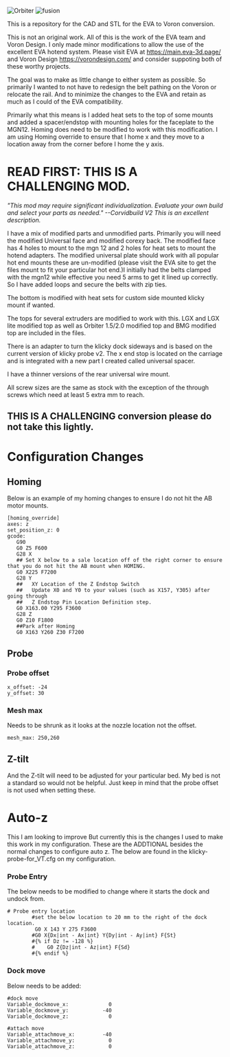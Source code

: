 ![Orbiter](https://github.com/majarspeed/Voron-EVA-conversion/blob/main/Pics/Orbiter_EVA.jpeg "EVA on Voron")
![fusion](https://github.com/majarspeed/Voron-EVA-conversion/raw/main/Pics/EVA%20for%20Voron.JPG "EVA on Voron")

This is a repository for the CAD and STL for the EVA to Voron conversion. 

This is not an original work. All of this is the work of the EVA team and Voron Design. I only made minor modifications to allow the use of the excellent EVA hotend system. Please visit EVA at https://main.eva-3d.page/ and Voron Design https://vorondesign.com/ and consider suppoting both of these worthy projects. 

The goal was to make as little change to either system as possible. So primarily I wanted to not have to redesign the belt pathing on the Voron or relocate the rail. And to minimize the changes to the EVA and retain as much as I could of the EVA compatibility. 

Primarily what this means is I added heat sets to the top of some mounts and added a spacer/endstop with mounting holes for the faceplate to the MGN12. 
Homing does need to be modified to work with this modification. I am using Homing override to ensure that I home x and they move to a location away from the corner before I home the y axis.

# READ FIRST: THIS IS A CHALLENGING MOD. 
*"This mod may require significant individualization. Evaluate your own build and select your parts as needed." --Corvidbuild V2
This is an excellent description.*

I have a mix of modified parts and unmodified parts. 
Primarily you will need the modified Universal face and modified corexy back. The modified face has 4 holes to mount to the mgn 12 and 2 holes for heat sets to mount the hotend adapters. The modified universal plate should work with all popular hot end mounts these are un-modified (please visit the EVA site to get the files mount to fit your particular hot end.)I initially had the belts clamped with the mgn12 while effective you need 5 arms to get it lined up correctly. So I have added loops and secure the belts with zip ties.

The bottom is modified with heat sets for custom side mounted klicky mount if wanted.

The tops for several extruders are modified to work with this. LGX and LGX lite modified top as well as Orbiter 1.5/2.0 modified top and BMG modified top are included in the files. 

There is an adapter to turn the klicky dock sideways and is based on the current version of klicky probe v2.
The x end stop is located on the carriage and is integrated with a new part I created called universal spacer.

I have a thinner versions of the rear universal wire mount.

All screw sizes are the same as stock with the exception of the through screws which need at least 5 extra mm to reach.

## THIS IS A CHALLENGING conversion please do not take this lightly.


# Configuration Changes

## Homing 
Below is an example of my homing changes to ensure I do not hit the AB motor mounts. 

```
[homing_override]
axes: z
set_position_z: 0
gcode:
   G90
   G0 Z5 F600
   G28 X
   ## Set X below to a sale location off of the right corner to ensure that you do not hit the AB mount when HOMING. 
   G0 X225 F7200
   G28 Y
   ##	XY Location of the Z Endstop Switch
   ##	Update X0 and Y0 to your values (such as X157, Y305) after going through
   ##	Z Endstop Pin Location Definition step.
   G0 X163.00 Y295 F3600 
   G28 Z
   G0 Z10 F1800
   ##Park after Homing
   G0 X163 Y260 Z30 F7200 
   ```
  
## Probe

### Probe offset 
```
x_offset: -24
y_offset: 30
```
### Mesh max 
Needs to be shrunk as it looks at the nozzle location not the offset. 
```
mesh_max: 250,260 
```
## Z-tilt
And the Z-tilt will need to be adjusted for your particular bed. My bed is not a standard so would not be helpful. Just keep in mind that the probe offset is not used when setting these. 
# Auto-z
This I am looking to improve 
But currently this is the changes I used to make this work in my configuration. 
These are the ADDTIONAL besides the normal changes to configure auto z. 
The below are found in the klicky-probe-for_VT.cfg on my configuration. 
### Probe Entry 
The below needs to be modified to change where it starts the dock and undock from. 

```
# Probe entry location
        #set the below location to 20 mm to the right of the dock location. 
         G0 X 143 Y 275 F3600
        #G0 X{Dx|int - Ax|int} Y{Dy|int - Ay|int} F{St}
        #{% if Dz != -128 %}
        #    G0 Z{Dz|int - Az|int} F{Sd}
        #{% endif %}
```

### Dock move
Below needs to be added:
```
#dock move
Variable_dockmove_x:             0
Variable_dockmove_y:           -40
Variable_dockmove_z:             0

#attach move
Variable_attachmove_x:         -40
Variable_attachmove_y:           0
Variable_attachmove_z:           0
```   
   
   

